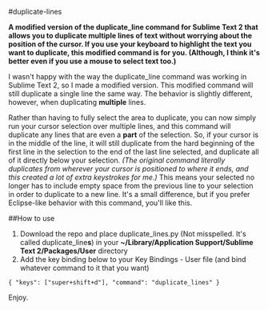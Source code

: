 #duplicate-lines

<p><strong>A modified version of the duplicate_line command for Sublime Text 2 that allows you to duplicate multiple lines of text without worrying about the position of the cursor. If you use your keyboard to highlight the text you want to duplicate, this modified command is for you. (Although, I think it's better even if you use a mouse to select text too.)</strong><p>

<p>I wasn't happy with the way the duplicate_line command was working in Sublime Text 2, so I made a modified version. This modified command will still duplicate a single line the same way. The behavior is slightly different, however, when duplicating <strong>multiple</strong> lines.</p>

<p>Rather than having to fully select the area to duplicate, you can now simply run your cursor selection over multiple lines, and this command will duplicate any lines that are even a <strong>part</strong> of the selection. So, if your cursor is in the middle of the line, it will still duplicate from the hard beginning of the first line in the selection to the end of the last line selected, and duplicate all of it directly below your selection. <i>(The original command literally duplicates from wherever your cursor is positioned to where it ends, and this created a lot of extra keystrokes for me.)</i> This means your selected no longer has to include empty space from the previous line to your selection in order to duplicate to a new line. It's a small difference, but if you prefer Eclipse-like behavior with this command, you'll like this.</p>

##How to use

<ol>
	<li>Download the repo and place duplicate_lines.py (Not misspelled. It's called duplicate_line<strong>s</strong>) in your <strong>~/Library/Application Support/Sublime Text 2/Packages/User</strong> directory</li>
	<li>Add the key binding below to your Key Bindings - User file (and bind whatever command to it that you want)</li>
</ol>

<pre><code>{ "keys": ["super+shift+d"], "command": "duplicate_lines" }</code></pre>

<p>Enjoy.</p>